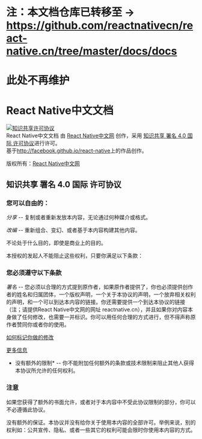 # 注：本文档仓库已转移至 → https://github.com/reactnativecn/react-native.cn/tree/master/docs/docs

# 此处不再维护

# React Native中文文档



<a rel="license" href="http://creativecommons.org/licenses/by/4.0/">
<img alt="知识共享许可协议" style="border-width:0" src="https://i.creativecommons.org/l/by/4.0/88x31.png" />
</a>
<br />
<span xmlns:dct="http://purl.org/dc/terms/" href="http://purl.org/dc/dcmitype/Text" property="dct:title" rel="dct:type">React Native中文文档</span> 由 <a xmlns:cc="http://creativecommons.org/ns#" href="http://reactnative.cn" property="cc:attributionName" rel="cc:attributionURL">React Native中文网</a> 创作，采用 <a rel="license" href="http://creativecommons.org/licenses/by/4.0/">知识共享 署名 4.0 国际 许可协议</a>进行许可。<br />基于<a xmlns:dct="http://purl.org/dc/terms/" href="http://facebook.github.io/react-native" rel="dct:source">http://facebook.github.io/react-native</a>上的作品创作。

版权所有：[React Native中文网](http://reactnative.cn/)

## 知识共享 署名 4.0 国际 许可协议

### 您可以自由的：

*分享* -- 复制或者重新发放本内容，无论通过何种媒介或格式。

*改编* -- 重新组合、变幻、或者基于本内容构建其他内容。

不论处于什么目的，即使是商业上的目的。

本授权的发起人不能阻止这些权利，只要你满足以下条款：

### 您必须遵守以下条款

*署名* -- 您必须以合理的方式提到原作者，如果原作者提供了，你也必须提供创作者的姓名和归属团体，一个版权声明，一个关于本协议的声明，一个放弃相关权利的声明，和一个可以到达本内容的链接。你还需要提供一个到达本协议的链接（注；请提供React Native中文网的网址 reactnative.cn），并且如果你对内容本身做了任何修改，也需要一并标识。你可以用任何合理的方式进行，但不得声称原作者赞同你或者你的使用。

[如何标记你做的修改](http://wiki.creativecommons.org/Best_practices_for_attribution#This_is_a_good_attribution_for_material_you_modified_slightly)

[更多信息](https://wiki.creativecommons.org/wiki/License_Versions#Modifications_and_adaptations_must_be_marked_as_such)

* 没有额外的限制* -- 你不能附加任何额外的条款或技术限制来阻止其他人获得本协议所允许的任何权利。

### 注意

如果您获得了额外的书面允许，或者对于本内容中不受此协议限制的部分，你可以不必遵循此协议。

没有额外的保证。本协议并没有给你关于使用本内容的全部许可。举例来说，别的权利如：公共宣传、隐私、或者一些其它的权利可能会限时你使用本内容的方式。
